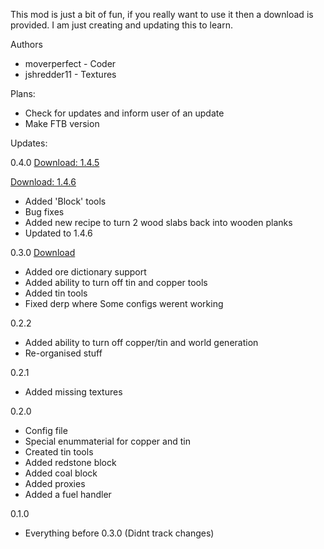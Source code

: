 <p>This mod is just a bit of fun, if you really want to use it then a download is provided. I am just creating and updating this to learn.</p>

<p>Authors</p>
<ul>
<li>moverperfect - Coder</li>
<li>jshredder11 - Textures</li>
</ul>

<p>Plans:
	<ul>
	<li>Check for updates and inform user of an update</li>
	<li>Make FTB version</li>
</ul></p>

<p>Updates: 
<p>0.4.0 <a href="http://adfoc.us/10571813808946">Download: 1.4.5</a> <p>  </p> <a href="http://adfoc.us/10571815686842">Download: 1.4.6</a></p></p></p>
	<ul>
	<li>Added 'Block' tools</li>
	<li>Bug fixes</li>
	<li>Added new recipe to turn 2 wood slabs back into wooden planks</li>
	<li>Updated to 1.4.6</li>
	</ul>
<p>0.3.0 <a href="http://adfoc.us/10571813764748">Download</a></p>
	<ul>
	<li>Added ore dictionary support</li>
	<li>Added ability to turn off tin and copper tools</li>
	<li>Added tin tools</li>
	<li>Fixed derp where Some configs werent working</li>
	</ul>
<p>0.2.2</p>
	<ul><li>Added ability to turn off copper/tin and world generation</li>
	<li>Re-organised stuff</li></ul>
<p>0.2.1</p>
	<ul><li>Added missing textures</li></ul>
<p>0.2.0</p>
	<ul><li>Config file</li>
	<li>Special enummaterial for copper and tin</li>
	<li>Created tin tools</li>
	<li>Added redstone block</li>
	<li>Added coal block</li>
	<li>Added proxies</li>
	<li>Added a fuel handler</li></ul>
<p>0.1.0</p>
	<ul><li>Everything before 0.3.0 (Didnt track changes)</li></ul>
</p>